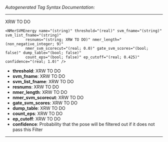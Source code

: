 _Autogenerated Tag Syntax Documentation:_

---
XRW TO DO

```
<NMerSVMEnergy name="(string)" threshold="(real)" svm_fname="(string)" svm_list_fname="(string)"
         resnums="(string; XRW TO DO)" nmer_length="(non_negative_integer; 9)"
         nmer_svm_scorecut="(real; 0.0)" gate_svm_scores="(bool; false)" dump_table="(bool; false)"
         count_eps="(bool; false)" ep_cutoff="(real; 0.425)" confidence="(real; 1.0)" />
```

-   **threshold**: XRW TO DO
-   **svm_fname**: XRW TO DO
-   **svm_list_fname**: XRW TO DO
-   **resnums**: XRW TO DO
-   **nmer_length**: XRW TO DO
-   **nmer_svm_scorecut**: XRW TO DO
-   **gate_svm_scores**: XRW TO DO
-   **dump_table**: XRW TO DO
-   **count_eps**: XRW TO DO
-   **ep_cutoff**: XRW TO DO
-   **confidence**: Probability that the pose will be filtered out if it does not pass this Filter

---
